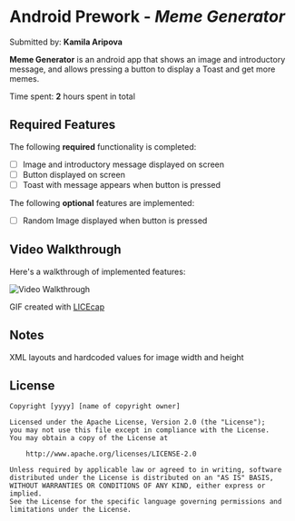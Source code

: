 # Android Prework - *Meme Generator*

Submitted by: **Kamila Aripova**

**Meme Generator** is an android app that shows an image and introductory message, and allows pressing a button to display a Toast and get more memes.

Time spent: **2** hours spent in total

## Required Features

The following **required** functionality is completed:

* [ ] Image and introductory message displayed on screen
* [ ] Button displayed on screen
* [ ] Toast with message appears when button is pressed

The following **optional** features are implemented:

* [ ] Random Image displayed when button is pressed

## Video Walkthrough

Here's a walkthrough of implemented features:

<img src='https://imgur.com/a/v6mRjKX' title='Video Walkthrough' width='' alt='Video Walkthrough' />

<!-- Replace this with whatever GIF tool you used! -->
GIF created with <a href="https://www.cockos.com/licecap/"> LICEcap </a>

## Notes
XML layouts and hardcoded values for image width and height

## License

    Copyright [yyyy] [name of copyright owner]

    Licensed under the Apache License, Version 2.0 (the "License");
    you may not use this file except in compliance with the License.
    You may obtain a copy of the License at

        http://www.apache.org/licenses/LICENSE-2.0

    Unless required by applicable law or agreed to in writing, software
    distributed under the License is distributed on an "AS IS" BASIS,
    WITHOUT WARRANTIES OR CONDITIONS OF ANY KIND, either express or implied.
    See the License for the specific language governing permissions and
    limitations under the License.